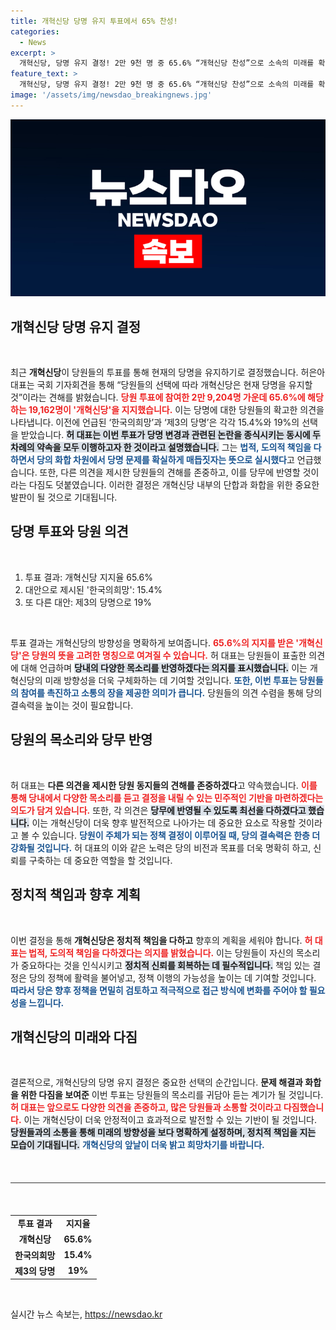 ```yaml
---
title: 개혁신당 당명 유지 투표에서 65% 찬성!
categories:
  - News
excerpt: >
  개혁신당, 당명 유지 결정! 2만 9천 명 중 65.6% “개혁신당 찬성”으로 소속의 미래를 확정지었다. 허은아 대표, 기존 논란 해소와 화합 강조! 클릭유도!
feature_text: >
  개혁신당, 당명 유지 결정! 2만 9천 명 중 65.6% “개혁신당 찬성”으로 소속의 미래를 확정지었다. 허은아 대표, 기존 논란 해소와 화합 강조! 클릭유도!
image: '/assets/img/newsdao_breakingnews.jpg'
---
```


<p><img src="/assets/img/newsdao_breakingnews.jpg" alt="firstkoreanews 속보" /></p>

<h2 data-ke-size="size26">개혁신당 당명 유지 결정</h2>

<p data-ke-size="size16">&nbsp;</p> 

<p>최근 <b>개혁신당</b>이 당원들의 투표를 통해 현재의 당명을 유지하기로 결정했습니다. 허은아 대표는 국회 기자회견을 통해 “당원들의 선택에 따라 개혁신당은 현재 당명을 유지할 것”이라는 견해를 밝혔습니다. <b><span style="color: #ee2323;">당원 투표에 참여한 2만 9,204명 가운데 65.6%에 해당하는 19,162명이 '개혁신당'을 지지했습니다.</span></b> 이는 당명에 대한 당원들의 확고한 의견을 나타냅니다. 이전에 언급된 ‘한국의희망’과 ‘제3의 당명’은 각각 15.4%와 19%의 선택을 받았습니다. <b><span style="background-color: #21538527;">허 대표는 이번 투표가 당명 변경과 관련된 논란을 종식시키는 동시에 두 차례의 약속을 모두 이행하고자 한 것이라고 설명했습니다.</span></b> 그는 <b><span style="color: #1a5490;">법적, 도의적 책임을 다하면서 당의 화합 차원에서 당명 문제를 확실하게 매듭짓자는 뜻으로 실시했다</span></b>고 언급했습니다. 또한, 다른 의견을 제시한 당원들의 견해를 존중하고, 이를 당무에 반영할 것이라는 다짐도 덧붙였습니다. 이러한 결정은 개혁신당 내부의 단합과 화합을 위한 중요한 발판이 될 것으로 기대됩니다. </p>

<h2 data-ke-size="size26">당명 투표와 당원 의견</h2>

<p data-ke-size="size16">&nbsp;</p> 

<ol>
  <li>투표 결과: 개혁신당 지지율 65.6%</li>
  <li>대안으로 제시된 '한국의희망': 15.4%</li>
  <li>또 다른 대안: 제3의 당명으로 19%</li>
</ol>

<p data-ke-size="size16">&nbsp;</p> 

<p>투표 결과는 개혁신당의 방향성을 명확하게 보여줍니다. <b><span style="color: #ee2323;">65.6%의 지지를 받은 '개혁신당'은 당원의 뜻을 고려한 명칭으로 여겨질 수 있습니다.</span></b> 허 대표는 당원들이 표출한 의견에 대해 언급하며 <b><span style="background-color: #21538527;">당내의 다양한 목소리를 반영하겠다는 의지를 표시했습니다.</span></b> 이는 개혁신당의 미래 방향성을 더욱 구체화하는 데 기여할 것입니다. <b><span style="color: #1a5490;">또한, 이번 투표는 당원들의 참여를 촉진하고 소통의 장을 제공한 의미가 큽니다.</span></b> 당원들의 의견 수렴을 통해 당의 결속력을 높이는 것이 필요합니다. </p>

<h2 data-ke-size="size26">당원의 목소리와 당무 반영</h2>

<p data-ke-size="size16">&nbsp;</p> 

<p>허 대표는 <b>다른 의견을 제시한 당원 동지들의 견해를 존중하겠다</b>고 약속했습니다. <b><span style="color: #ee2323;">이를 통해 당내에서 다양한 목소리를 듣고 결정을 내릴 수 있는 민주적인 기반을 마련하겠다는 의도가 담겨 있습니다.</span></b> 또한, 각 의견은 <b><span style="background-color: #21538527;">당무에 반영될 수 있도록 최선을 다하겠다고 했습니다.</span></b> 이는 개혁신당이 더욱 향후 발전적으로 나아가는 데 중요한 요소로 작용할 것이라고 볼 수 있습니다. <b><span style="color: #1a5490;">당원이 주체가 되는 정책 결정이 이루어질 때, 당의 결속력은 한층 더 강화될 것입니다.</span></b> 허 대표의 이와 같은 노력은 당의 비전과 목표를 더욱 명확히 하고, 신뢰를 구축하는 데 중요한 역할을 할 것입니다. </p>

<h2 data-ke-size="size26">정치적 책임과 향후 계획</h2>

<p data-ke-size="size16">&nbsp;</p> 

<p>이번 결정을 통해 <b>개혁신당은 정치적 책임을 다하고</b> 향후의 계획을 세워야 합니다. <b><span style="color: #ee2323;">허 대표는 법적, 도의적 책임을 다하겠다는 의지를 밝혔습니다.</span></b> 이는 당원들이 자신의 목소리가 중요하다는 것을 인식시키고 <b><span style="background-color: #21538527;">정치적 신뢰를 회복하는 데 필수적입니다.</span></b> 책임 있는 결정은 당의 정책에 활력을 불어넣고, 정책 이행의 가능성을 높이는 데 기여할 것입니다. <b><span style="color: #1a5490;">따라서 당은 향후 정책을 면밀히 검토하고 적극적으로 접근 방식에 변화를 주어야 할 필요성을 느낍니다.</span></b> </p>

<h2 data-ke-size="size26">개혁신당의 미래와 다짐</h2>

<p data-ke-size="size16">&nbsp;</p> 

<p>결론적으로, 개혁신당의 당명 유지 결정은 중요한 선택의 순간입니다. <b>문제 해결과 화합을 위한 다짐을 보여준</b> 이번 투표는 당원들의 목소리를 귀담아 듣는 계기가 될 것입니다. <b><span style="color: #ee2323;">허 대표는 앞으로도 다양한 의견을 존중하고, 많은 당원들과 소통할 것이라고 다짐했습니다.</span></b> 이는 개혁신당이 더욱 안정적이고 효과적으로 발전할 수 있는 기반이 될 것입니다. <b><span style="background-color: #21538527;">당원들과의 소통을 통해 미래의 방향성을 보다 명확하게 설정하며, 정치적 책임을 지는 모습이 기대됩니다.</span></b> <b><span style="color: #1a5490;">개혁신당의 앞날이 더욱 밝고 희망차기를 바랍니다.</span></b> </p>

<p data-ke-size="size16">&nbsp;</p> 

<hr style="height: 1px; border: none; background-color: #333; margin: 20px 0;" />

<p data-ke-size="size16">&nbsp;</p> 

<table style="width: 100%; border-collapse: collapse;">
  <tbody>
    <tr>
      <td style="text-align: center; height: 17px;"><b>투표 결과</b></td>
      <td style="text-align: center; height: 17px;"><b>지지율</b></td>
    </tr>
    <tr>
      <td style="text-align: center; height: 17px;"><b>개혁신당</b></td>
      <td style="text-align: center; height: 17px;"><b>65.6%</b></td>
    </tr>
    <tr>
      <td style="text-align: center; height: 17px;"><b>한국의희망</b></td>
      <td style="text-align: center; height: 17px;"><b>15.4%</b></td>
    </tr>
    <tr>
      <td style="text-align: center; height: 17px;"><b>제3의 당명</b></td>
      <td style="text-align: center; height: 17px;"><b>19%</b></td>
    </tr>
  </tbody>
</table>

<p data-ke-size="size16">&nbsp;</p>
실시간 뉴스 속보는, <a href="https://newsdao.kr" rel="dofollow">https://newsdao.kr</a>


